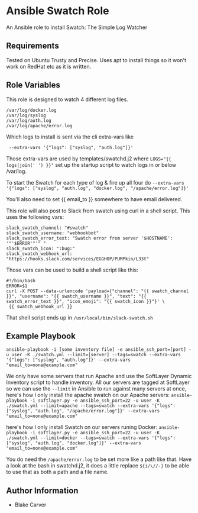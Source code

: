 Ansible Swatch Role
=========

An Ansible role to install Swatch: The Simple Log Watcher

Requirements
------------

Tested on Ubuntu Trusty and Precise. Uses apt to install things so it won't work on RedHat etc as it is written.

Role Variables
--------------

This role is designed to watch 4 different log files.

```
/var/log/docker.log
/var/log/syslog
/var/log/auth.log
/var/log/apache/error.log
```

Which logs to install is sent via the cli extra-vars like

``` --extra-vars '{"logs": ["syslog", "auth.log"]}'```

Those extra-vars are used by templates/swatchd.j2 where `LOGS="{{ logs|join(' ') }}"` set up the startup script to watch logs in or below /var/log.

To start the Swatch for each type of log & fire up all four do 
```--extra-vars '{"logs": ["syslog", "auth.log", "docker.log", "/apache/error.log"]}'```


You'll also need to set {{ email_to }} somewhere to have email delivered.

This role will also post to Slack from swatch using curl in a shell script. This uses the following vars:
```
slack_swatch_channel: "#swatch"
slack_swatch_username: "webhookbot"
slack_swatch_error_text: "Swatch error from server '$HOSTNAME': '"'$ERROR'"'" " 
slack_swatch_icon: ":bug:"  
slack_swatch_webhook_url: "https://hooks.slack.com/services/EGGHOP/PUMPkin/L33t"
```

Those vars can be used to build a shell script like this:
```
#!/bin/bash
ERROR=$1
curl -X POST --data-urlencode 'payload={"channel": "{{ swatch_channel }}", "username": "{{ swatch_username }}", "text": "{{ swatch_error_text }}", "icon_emoji": "{{ swatch_icon }}"}' \
 {{ swatch_webhook_url }}

```
That shell script ends up in `/usr/local/bin/slack-swatch.sh`

Example Playbook
----------------

```ansible-playbook -i [some inventory file] -e ansible_ssh_port=[port] -u user -K ./swatch.yml --limit=[server] --tags=swatch --extra-vars '{"logs": ["syslog", "auth.log"]}' --extra-vars "email_to=none@example.com" ```

We only have some servers that run Apache and use the SoftLayer Dynamic Inventory script to handle inventory. All our servers are tagged at SoftLayer so we can use the `--limit` in Ansible to run against many servers at once, here's how I only install the apache swatch on our Apache servers:
```ansible-playbook -i softlayer.py -e ansible_ssh_port=22 -u user -K ./swatch.yml --limit=apache --tags=swatch --extra-vars '{"logs": ["syslog", "auth.log", "/apache/error.log"]}' --extra-vars "email_to=none@example.com"```

here's how I only install Swatch on our servers runing Docker:
```ansible-playbook -i softlayer.py -e ansible_ssh_port=22 -u user -K ./swatch.yml --limit=docker --tags=swatch --extra-vars '{"logs": ["syslog", "auth.log", "docker.log"]}' --extra-vars "email_to=none@example.com"```


You do need the `/apache/error.log` to be set more like a path like that. Have a look at the bash in swatchd.j2, it does a little replace `${i/\//-}` to be able to use that as
both a path and a file name. 

Author Information
------------------

- Blake Carver
